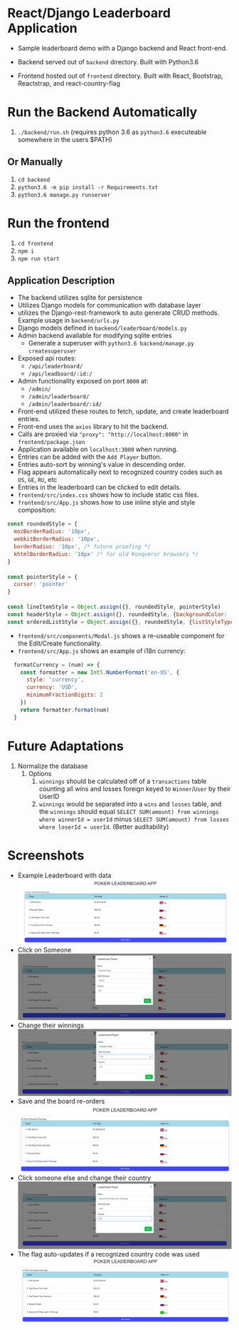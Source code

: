 # React/Django Leaderboard Application

- Sample leaderboard demo with a Django backend and React front-end.

- Backend served out of `backend` directory. Built with Python3.6

- Frontend hosted out of `frontend` directory. Built with React, Bootstrap, Reactstrap, and react-country-flag

# Run the Backend Automatically
1. `./backend/run.sh` (requires python 3.6 as `python3.6` executeable somewhere in the users $PATH)

## Or Manually
1. `cd backend`
2. `python3.6 -m pip install -r Requirements.txt`
3. `python3.6 manage.py runserver`


# Run the frontend
1. `cd frontend`
2. `npm i`
3. `npm run start`

## Application Description
- The backend utilizes sqlite for persistence
- Utilizes Django models for communication with database layer
- utilizes the Django-rest-framework to auto generate CRUD methods. Example usage in `backend/urls.py`
- Django models defined in `backend/leaderboard/models.py`
- Admin backend available for modifying sqlite entries
    - Generate a superuser with `python3.6 backend/manage.py createsuperuser`
- Exposed api routes:
    - `/api/leaderboard/`
    - `/api/leadboard/:id:/`
- Admin functionality exposed on port `8000` at:
    - `/admin/`
    - `/admin/leaderboard/`
    - `/admin/leaderboard/:id/`
- Front-end utilized these routes to fetch, update, and create leaderboard entries.
- Front-end uses the `axios` library to hit the backend.
- Calls are proxied via `"proxy": "http://localhost:8000"` in `frontend/package.json`
- Application available on `localhost:3000` when running.
- Entries can be added with the `Add Player` button.
- Entries auto-sort by winning's value in descending order.
- Flag appears automatically next to recognized country codes such as `US`, `GE`, `RU`, etc
- Entries in the leaderboard can be clicked to edit details.
- `frontend/src/index.css` shows how to include static css files.
- `frontend/src/App.js` shows how to use inline style and style composition:
```js
const roundedStyle = {
  mozBorderRadius: '10px',
  webkitBorderRadius: '10px',
  borderRadius: '10px', /* future proofing */
  khtmlBorderRadius: '10px' /* for old Konqueror browsers */
}

const pointerStyle = {
  cursor: 'pointer'
}

const lineItemStyle = Object.assign({}, roundedStyle, pointerStyle)
const headerStyle = Object.assign({}, roundedStyle, {backgroundColor: 'lightblue'})
const orderedListStyle = Object.assign({}, roundedStyle, {listStyleType: 'decimal'})

```

- `frontend/src/components/Modal.js` shows a re-useable component for the Edit/Create functionality.
- `frontend/src/App.js` shows an example of i18n currency:
```js
  formatCurrency = (num) => {
    const formatter = new Intl.NumberFormat('en-US', {
      style: 'currency',
      currency: 'USD',
      minimumFractionDigits: 2
    })
    return formatter.format(num)
  }
```

# Future Adaptations
1. Normalize the database
    1. Options
        1. `winnings` should be calculated off of a `transactions` table counting all wins and losses foreign keyed to `Winner`/`User` by their UserID
        2. `winnings` would be separated into a `wins` and `losses` table, and the `winnings` should equal `SELECT SUM(amount) from winnings where winnerId = userId` minus `SELECT SUM(amount) from losses where loserId = userId`. (Better auditability)
    

# Screenshots
- Example Leaderboard with data
![With Data](screenshots/leaderboard_with_sample_data.png)
- Click on Someone
![Open Edit Dialogue](screenshots/edit_russian_player.png)
- Change their winnings
![Modified Winnings](screenshots/russian_player_to_3_dollars.png)
- Save and the board re-orders
![Board reordered](screenshots/board_reorders.png)
- Click someone else and change their country
![Open Edit Dialogue Again](screenshots/change_us_players_country.png)
- The flag auto-updates if a recognized country code was used
![Flag updated](screenshots/flag_updates.png)



